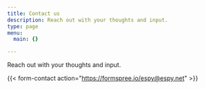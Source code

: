 ```yaml
---
title: Contact us
description: Reach out with your thoughts and input.
type: page
menu:
  main: {}

---
```


Reach out with your thoughts and input.

{{< form-contact action="https://formspree.io/espy@espy.net"  >}}
